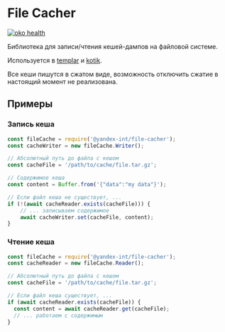 # File Cacher

[![oko health](https://oko.yandex-team.ru/badges/pkg.svg?pkgName=@yandex-int/file-cacher)](https://oko.yandex-team.ru/pkg/@yandex-int/file-cacher)

Библиотека для записи/чтения кешей-дампов на файловой системе.

Используется в [templar](https://doc.yandex-team.ru/si-infra/local_devserver/templar.html) и [kotik](https://doc.yandex-team.ru/si-infra/local_devserver/kotik.html).

Все кеши пишутся в сжатом виде, возможность отключить сжатие в настоящий момент не реализована.

## Примеры

### Запись кеша

```javascript
const fileCache = require('@yandex-int/file-cacher');
const cacheWriter = new fileCache.Writer();

// Абсолютный путь до файла с кешом
const cacheFile = '/path/to/cache/file.tar.gz';

// Содержимое кеша
const content = Buffer.from('{"data":"my data"}');

// Если файл кеша не существует, ...
if (!(await cacheReader.exists(cacheFile))) {
    // ... записываем содержимое
    await cacheWriter.set(cacheFile, content);
}
```

### Чтение кеша

```javascript
const fileCache = require('@yandex-int/file-cacher');
const cacheReader = new fileCache.Reader();

// Абсолютный путь до файла с кешом
const cacheFile = '/path/to/cache/file.tar.gz';

// Если файл кеша существует, ...
if (await cacheReader.exists(cacheFile)) {
  const content = await cacheReader.get(cacheFile);
  // ... работаем с содержимым
}
```
